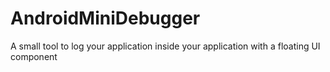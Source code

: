 # AndroidMiniDebugger
A small tool to log your application inside your application with a floating UI component
